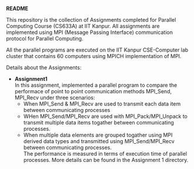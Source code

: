 **README**

This repository is the collection of Assignments completed for Parallel Computing Course (CS633A) at IIT Kanpur. All assignments are implemented using MPI (Message Passing Interface) communication protocol for Parallel Computing.

All the parallel programs are executed on the IIT Kanpur CSE-Computer lab cluster that contains 60 computers using MPICH implementation of MPI.

Details about the Assignments:

* **Assignment1**\
In this assignment, implemented a parallel program to compare the performace of point to point communication methods MPI_Send, MPI_Recv under three scenarios:
  * When MPI_Send \& MPI_Recv are used to transmit each data item between communicating processes
  * WHen MPI_Send/MPI_Recv are used with MPI_Pack/MPI_Unpack to transmit multiple data items togather between communicating processes.
  * When multiple data elements are grouped togather using MPI derived data types and transmitted using MPI_Send/MPI_Recv between communicating processes.\
The performance is measured in terms of execution time of parallel processes. More details can be found in the Assignment 1 directory.
